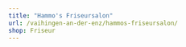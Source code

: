```yaml
---
title: "Hammo's Friseursalon"
url: /vaihingen-an-der-enz/hammos-friseursalon/
shop: Friseur
---
```


